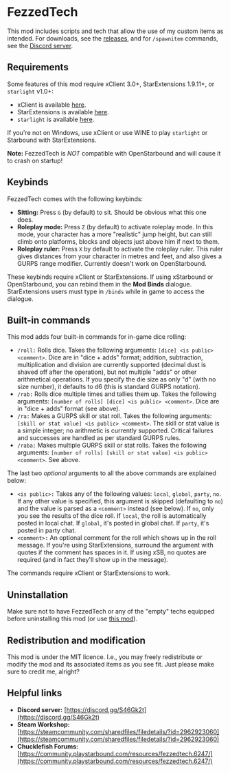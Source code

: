 # FezzedTech

This mod includes scripts and tech that allow the use of my custom items as intended. For downloads, see the [releases](https://github.com/FezzedOne/FezzedTech/releases), and for `/spawnitem` commands, see the [Discord server](https://discord.gg/S46Gk2t).

## Requirements

Some features of this mod require xClient 3.0+, StarExtensions 1.9.11+, or `starlight` v1.0+:

- xClient is available [here](https://github.com/xStarbound/xStarbound/releases).
- StarExtensions is available [here](https://github.com/StarExtensions/StarExtensions/releases).
- `starlight` is available [here](https://gitee.com/erodeesfleurs/starlight/releases).

If you're not on Windows, use xClient or use WINE to play `starlight` or Starbound with StarExtensions.

**Note:** FezzedTech is *NOT* compatible with OpenStarbound and will cause it to crash on startup!

## Keybinds

FezzedTech comes with the following keybinds:

- **Sitting:** Press `G` (by default) to sit. Should be obvious what this one does.
- **Roleplay mode:** Press `Z` (by default) to activate roleplay mode. In this mode, your character has a more "realistic" jump height, but can still climb onto platforms, blocks and objects just above him if next to them.
- **Roleplay ruler:** Press `X` by default to activate the roleplay ruler. This ruler gives distances from your character in metres and feet, and also gives a GURPS range modifier. Currently doesn't work on OpenStarbound.

These keybinds require xClient or StarExtensions. If using xStarbound or OpenStarbound, you can rebind them in the **Mod Binds** dialogue. StarExtensions users must type in `/binds` while in game to access the dialogue.

## Built-in commands

This mod adds four built-in commands for in-game dice rolling:

- `/roll:` Rolls dice. Takes the following arguments: `[dice] <is public> <comment>`. Dice are in "dice + adds" format; addition, subtraction, multiplication and division are currently supported (decimal dust is shaved off after the operation), but not multiple "adds" or other arithmetical operations. If you specify the die size as only "d" (with no size number), it defaults to d6 (this is standard GURPS notation).
- `/rab:` Rolls dice multiple times and tallies them up. Takes the following arguments: `[number of rolls] [dice] <is public> <comment>`. Dice are in "dice + adds" format (see above).
- `/ra:` Makes a GURPS skill or stat roll. Takes the following arguments: `[skill or stat value] <is public> <comment>`. The skill or stat value is a simple integer; no arithmetic is currently supported. Critical failures and successes are handled as per standard GURPS rules.
- `/raba:` Makes multiple GURPS skill or stat rolls. Takes the following arguments: `[number of rolls] [skill or stat value] <is public> <comment>`. See above.

The last two *optional* arguments to all the above commands are explained below:

- `<is public>:` Takes any of the following values: `local`, `global`, `party`, `no`. If any other value is specified, this argument is skipped (defaulting to `no`) and the value is parsed as a `<comment>` instead (see below). If `no`, only you see the results of the dice roll. If `local`, the roll is automatically posted in local chat. If `global`, it's posted in global chat. If `party`, it's posted in party chat.
- `<comment>:` An optional comment for the roll which shows up in the roll message. If you're using StarExtensions, surround the argument with quotes if the comment has spaces in it. If using xSB, no quotes are required (and in fact they'll show up in the message).

The commands require xClient or StarExtensions to work.

## Uninstallation

Make sure not to have FezzedTech or any of the "empty" techs equipped before uninstalling this mod (or use [this mod](https://steamcommunity.com/sharedfiles/filedetails/?id=2127561004)).

## Redistribution and modification

This mod is under the MIT licence. I.e., you may freely redistribute or modify the mod and its associated items as you see fit. Just please make sure to credit me, alright?

## Helpful links

- **Discord server:** [https://discord.gg/S46Gk2t](https://discord.gg/S46Gk2t)
- **Steam Workshop:** [https://steamcommunity.com/sharedfiles/filedetails/?id=2962923060](https://steamcommunity.com/sharedfiles/filedetails/?id=2962923060)
- **Chucklefish Forums:** [https://community.playstarbound.com/resources/fezzedtech.6247/](https://community.playstarbound.com/resources/fezzedtech.6247/)
